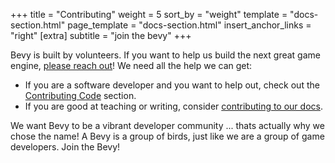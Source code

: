 +++
title = "Contributing"
weight = 5
sort_by = "weight"
template = "docs-section.html"
page_template = "docs-section.html"
insert_anchor_links = "right"
[extra]
subtitle = "join the bevy"
+++

Bevy is built by volunteers. If you want to help us build the next great game engine, [please reach out](/community)! We need all the help we can get:

* If you are a software developer and you want to help out, check out the [Contributing Code](/learn/book/contributing/code) section.
* If you are good at teaching or writing, consider [contributing to our docs](/learn/book/contributing/docs).

We want Bevy to be a vibrant developer community ... thats actually why we chose the name! A Bevy is a group of birds, just like we are a group of game developers. Join the Bevy!
